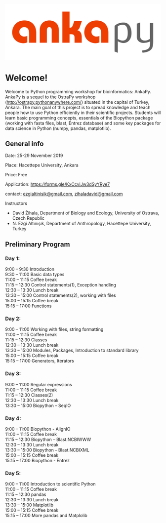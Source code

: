 <img src="logo.png" alt="drawing" width="800"/>


# Welcome!
Welcome to Python programming workshop for bioinformatics: AnkaPy. AnkaPy is a sequel to the OstraPy workshop (http://ostrapy.pythonanywhere.com/) situated in the capital of Turkey, Ankara. The main goal of this project is to spread knowledge and teach people how to use Python efficiently in their scientific projects. Students will learn basic programming concepts, essentials of the Biopython package (working with fasta files, blast, Entrez database) and some key packages for data science in Python (numpy, pandas, matplotlib).

## General info

Date: 25-29 November 2019

Place: Hacettepe University, Ankara

Price: Free

Application: https://forms.gle/KxCcviJw3dSyYRye7

contact: ezgialtinisik@gmail.com, zihaladavid@gmail.com

Instructors

- David Žihala, Department of Biology and Ecology, University of Ostrava, Czech Republic
- N. Ezgi Altınışık, Department of Anthropology, Hacettepe University, Turkey

## Preliminary Program

### Day 1:
9:00 – 9:30	Introduction\
9:30 – 11:00	Basic data types\
11:00 – 11:15  Coffee break\
11:15 – 12:30 Control statements(1), Exception handling\
12:30 – 13:30 Lunch break\
13:30 – 15:00 Control statements(2), working with files\
15:00 – 15:15 Coffee break\
15:15 – 17:00 Functions

### Day 2:
9:00 – 11:00 Working with files, string formatting\
11:00 – 11:15  Coffee break\
11:15 – 12:30 Classes\
12:30 – 13:30 Lunch break\
13:30 – 15:00 Modules, Packages, Introduction to standard library\
15:00 – 15:15 Coffee break\
15:15 – 17:00 Generators, Iterators

### Day 3:
9:00 – 11:00 Regular expressions\
11:00 – 11:15  Coffee break\
11:15 – 12:30 Classes(2)\
12:30 – 13:30 Lunch break\
13:30 – 15:00 Biopython – SeqIO

### Day 4:
9:00 – 11:00 Biopython - AlignIO\
11:00 – 11:15  Coffee break\
11:15 – 12:30 Biopython – Blast.NCBIWWW\
12:30 – 13:30 Lunch break\
13:30 – 15:00 Biopython – Blast.NCBIXML\
15:00 – 15:15 Coffee break\
15:15 – 17:00 Biopython - Entrez

### Day 5:
9:00 – 11:00 Introduction to scientific Python\
11:00 – 11:15  Coffee break\
11:15 – 12:30 pandas\
12:30 – 13:30 Lunch break\
13:30 – 15:00 Matplotlib\
15:00 – 15:15 Coffee break\
15:15 – 17:00 More pandas and Matplolib
